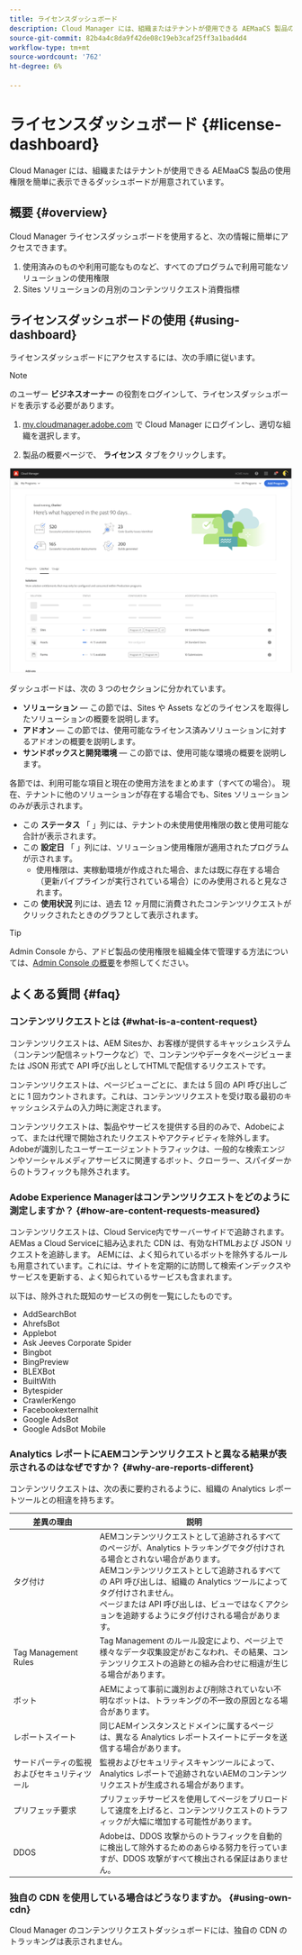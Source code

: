 ```yaml
---
title: ライセンスダッシュボード
description: Cloud Manager には、組織またはテナントが使用できる AEMaaCS 製品の使用権限を簡単に表示できるダッシュボードが用意されています。
source-git-commit: 82b4a4c8da9f42de08c19eb3caf25ff3a1bad4d4
workflow-type: tm+mt
source-wordcount: '762'
ht-degree: 6%

---
```



# ライセンスダッシュボード {#license-dashboard}

Cloud Manager には、組織またはテナントが使用できる AEMaaCS 製品の使用権限を簡単に表示できるダッシュボードが用意されています。

## 概要 {#overview}

Cloud Manager ライセンスダッシュボードを使用すると、次の情報に簡単にアクセスできます。

1. 使用済みのものや利用可能なものなど、すべてのプログラムで利用可能なソリューションの使用権限
1. Sites ソリューションの月別のコンテンツリクエスト消費指標

## ライセンスダッシュボードの使用 {#using-dashboard}

ライセンスダッシュボードにアクセスするには、次の手順に従います。

>[!NOTE]
>
>のユーザー **ビジネスオーナー** の役割をログインして、ライセンスダッシュボードを表示する必要があります。

1. [my.cloudmanager.adobe.com](https://my.cloudmanager.adobe.com/) で Cloud Manager にログインし、適切な組織を選択します。

1. 製品の概要ページで、 **ライセンス** タブをクリックします。

![ライセンスダッシュボード](assets/license-dashboard.png)

ダッシュボードは、次の 3 つのセクションに分かれています。

* **ソリューション**  — この節では、Sites や Assets などのライセンスを取得したソリューションの概要を説明します。
* **アドオン**  — この節では、使用可能なライセンス済みソリューションに対するアドオンの概要を説明します。
* **サンドボックスと開発環境**  — この節では、使用可能な環境の概要を説明します。

各節では、利用可能な項目と現在の使用方法をまとめます（すべての場合）。 現在、テナントに他のソリューションが存在する場合でも、Sites ソリューションのみが表示されます。

* この **ステータス** 「 」列には、テナントの未使用使用権限の数と使用可能な合計が表示されます。
* この **設定日** 「 」列には、ソリューション使用権限が適用されたプログラムが示されます。
   * 使用権限は、実稼動環境が作成された場合、または既に存在する場合（更新パイプラインが実行されている場合）にのみ使用されると見なされます。
* この **使用状況** 列には、過去 12 ヶ月間に消費されたコンテンツリクエストがクリックされたときのグラフとして表示されます。

>[!TIP]
>
>Admin Console から、アドビ製品の使用権限を組織全体で管理する方法については、[Admin Console の概要](https://helpx.adobe.com/jp/enterprise/using/admin-console.html)を参照してください。

## よくある質問 {#faq}

### コンテンツリクエストとは {#what-is-a-content-request}

コンテンツリクエストは、AEM Sitesか、お客様が提供するキャッシュシステム（コンテンツ配信ネットワークなど）で、コンテンツやデータをページビューまたは JSON 形式で API 呼び出しとしてHTMLで配信するリクエストです。

コンテンツリクエストは、ページビューごとに、または 5 回の API 呼び出しごとに 1 回カウントされます。これは、コンテンツリクエストを受け取る最初のキャッシュシステムの入力時に測定されます。

コンテンツリクエストは、製品やサービスを提供する目的のみで、Adobeによって、または代理で開始されたリクエストやアクティビティを除外します。 Adobeが識別したユーザーエージェントトラフィックは、一般的な検索エンジンやソーシャルメディアサービスに関連するボット、クローラー、スパイダーからのトラフィックも除外されます。

### Adobe Experience Managerはコンテンツリクエストをどのように測定しますか？ {#how-are-content-requests-measured}

コンテンツリクエストは、Cloud Service内でサーバーサイドで追跡されます。 AEMas a Cloud Serviceに組み込まれた CDN は、有効なHTMLおよび JSON リクエストを追跡します。 AEMには、よく知られているボットを除外するルールも用意されています。これには、サイトを定期的に訪問して検索インデックスやサービスを更新する、よく知られているサービスも含まれます。

以下は、除外された既知のサービスの例を一覧にしたものです。

* AddSearchBot
* AhrefsBot
* Applebot
* Ask Jeeves Corporate Spider
* Bingbot
* BingPreview
* BLEXBot
* BuiltWith
* Bytespider
* CrawlerKengo
* Facebookexternalhit
* Google AdsBot
* Google AdsBot Mobile

### Analytics レポートにAEMコンテンツリクエストと異なる結果が表示されるのはなぜですか？ {#why-are-reports-different}

コンテンツリクエストは、次の表に要約されるように、組織の Analytics レポートツールとの相違を持ちます。

| 差異の理由 | 説明 |
|---|---|
| タグ付け | AEMコンテンツリクエストとして追跡されるすべてのページが、Analytics トラッキングでタグ付けされる場合とされない場合があります。<br>AEMコンテンツリクエストとして追跡されるすべての API 呼び出しは、組織の Analytics ツールによってタグ付けされません。<br>ページまたは API 呼び出しは、ビューではなくアクションを追跡するようにタグ付けされる場合があります。 |
| Tag Management Rules | Tag Management のルール設定により、ページ上で様々なデータ収集設定がおこなわれ、その結果、コンテンツリクエストの追跡との組み合わせに相違が生じる場合があります。 |
| ボット | AEMによって事前に識別および削除されていない不明なボットは、トラッキングの不一致の原因となる場合があります。 |
| レポートスイート | 同じAEMインスタンスとドメインに属するページは、異なる Analytics レポートスイートにデータを送信する場合があります。 |
| サードパーティの監視およびセキュリティツール | 監視およびセキュリティスキャンツールによって、Analytics レポートで追跡されないAEMのコンテンツリクエストが生成される場合があります。 |
| プリフェッチ要求 | プリフェッチサービスを使用してページをプリロードして速度を上げると、コンテンツリクエストのトラフィックが大幅に増加する可能性があります。 |
| DDOS | Adobeは、DDOS 攻撃からのトラフィックを自動的に検出して除外するためのあらゆる努力を行っていますが、DDOS 攻撃がすべて検出される保証はありません。 |

### 独自の CDN を使用している場合はどうなりますか。 {#using-own-cdn}

Cloud Manager のコンテンツリクエストダッシュボードには、独自の CDN のトラッキングは表示されません。
